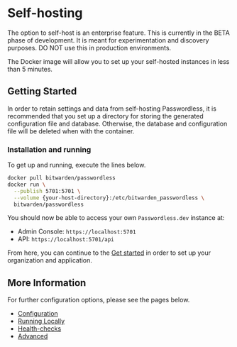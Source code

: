 # Self-hosting <Badge text="BETA" type="warning"/>

The option to self-host is an enterprise feature. This is currently in the BETA phase of development. It is meant for experimentation and discovery purposes.
DO NOT use this in production environments.

The Docker image will allow you to set up your self-hosted instances in less than 5 minutes.

## Getting Started

In order to retain settings and data from self-hosting Passwordless, it is recommended that you set up a directory for
storing the generated configuration file and database. Otherwise, the database and configuration file will be deleted when with the container.

### Installation and running

To get up and running, execute the lines below.

```bash
docker pull bitwarden/passwordless
docker run \
  --publish 5701:5701 \
  --volume {your-host-directory}:/etc/bitwarden_passwordless \
  bitwarden/passwordless
```

You should now be able to access your own `Passwordless.dev` instance at:

- Admin Console: `https://localhost:5701`
- API: `https://localhost:5701/api`

From here, you can continue to the [Get started](get-started.md) in order to set up your organization and application.

## More Information

For further configuration options, please see the pages below.

- [Configuration](self-hosting/configuration.md)
- [Running Locally](self-hosting/running-locally.md) <Badge text="examples" type="warning"/>
- [Health-checks](self-hosting/health-checks.md)
- [Advanced](self-hosting/advanced.md)
